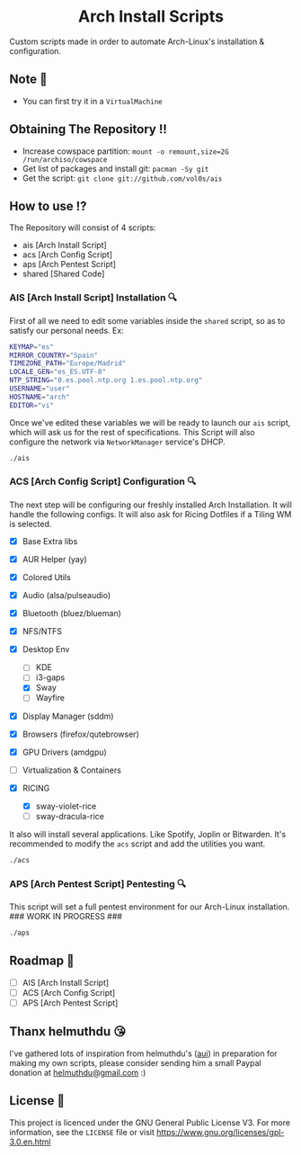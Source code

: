 <h1 align="center">Arch Install Scripts</h1>

Custom scripts made in order to automate Arch-Linux's installation & configuration.

## Note :memo:

* You can first try it in a `VirtualMachine`

## Obtaining The Repository :bangbang:

- Increase cowspace partition: `mount -o remount,size=2G /run/archiso/cowspace`
- Get list of packages and install git: `pacman -Sy git`
- Get the script: `git clone git://github.com/vol0s/ais`

## How to use :interrobang:

The Repository will consist of 4 scripts: 

- ais [Arch Install Script]
- acs [Arch Config Script]
- aps [Arch Pentest Script]
- shared [Shared Code]

### AIS [Arch Install Script] Installation :mag:

First of all we need to edit some variables inside the `shared` script, so as to satisfy our personal needs. Ex:

```bash
KEYMAP="es"
MIRROR_COUNTRY="Spain"
TIMEZONE_PATH="Europe/Madrid"
LOCALE_GEN="es_ES.UTF-8"
NTP_STRING="0.es.pool.ntp.org 1.es.pool.ntp.org"
USERNAME="user"
HOSTNAME="arch"
EDITOR="vi"
```

Once we've edited these variables we will be ready to launch our `ais` script, which will ask us for the rest of specifications. This Script will also configure the network via `NetworkManager` service's DHCP.

```bash
./ais
```

### ACS [Arch Config Script] Configuration :mag:

The next step will be configuring our freshly installed Arch Installation. It will handle the following configs. It will also ask for Ricing Dotfiles if a Tiling WM is selected.

- [X] Base Extra libs
- [X] AUR Helper (yay)
- [X] Colored Utils
- [X] Audio (alsa/pulseaudio)
- [X] Bluetooth (bluez/blueman)
- [X] NFS/NTFS
- [X] Desktop Env
  - [ ] KDE
  - [ ] i3-gaps
  - [X] Sway
  - [ ] Wayfire
- [X] Display Manager (sddm)
- [X] Browsers (firefox/qutebrowser)
- [X] GPU Drivers (amdgpu)
- [ ] Virtualization & Containers

- [X] RICING
  - [X] sway-violet-rice
  - [ ] sway-dracula-rice

It also will install several applications. Like Spotify, Joplin or Bitwarden. It's recommended to modify the `acs` script and add the utilities you want.

```bash
./acs
```
### APS [Arch Pentest Script] Pentesting :mag:

This script will set a full pentest environment for our Arch-Linux installation. ### WORK IN PROGRESS ###

```bash
./aps
```
## Roadmap :calendar:

- [ ] AIS [Arch Install Script]
- [ ] ACS [Arch Config Script]
- [ ] APS [Arch Pentest Script]

## Thanx helmuthdu :kissing_heart:

I've gathered lots of inspiration from helmuthdu's (<a href="https://github.com/helmuthdu/aui">aui</a>) in preparation for making my own scripts, please consider sending him a small Paypal donation at helmuthdu@gmail.com :)

## License :scroll:

This project is licenced under the GNU General Public License V3. For more information, see the `LICENSE` file or visit https://www.gnu.org/licenses/gpl-3.0.en.html

